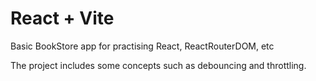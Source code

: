 # React + Vite

Basic BookStore app for practising React, ReactRouterDOM, etc

The project includes some concepts such as debouncing and throttling.
